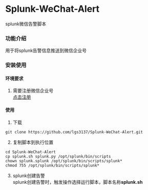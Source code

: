 # Splunk-WeChat-Alert  
splunk微信告警脚本   
### 功能介绍  
用于将splunk告警信息推送到微信企业号  
### 安装使用  
#### 环境要求  
1. 需要注册微信企业号  
[点击注册](https://qy.weixin.qq.com/)   

#### 使用  

1. 下载  
```shell
git clone https://github.com/lgs3137/Splunk-WeChat-Alert.git
```
2. 复制脚本到执行位置  
```shell
cd Splunk-WeChat-Alert
cp splunk.sh splunk.py /opt/splunk/bin/scripts
chown splunk.splunk /opt/splunk/bin/scripts/splunk*
chmod 755 /opt/splunk/bin/scripts/splunk*
```
3. splunk创建告警  
splunk创建告警时，触发操作选择运行脚本，脚本名称**splunk.sh**


